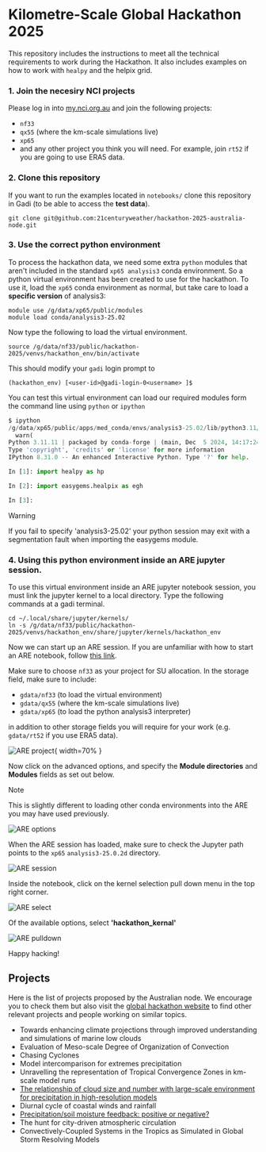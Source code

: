 # Kilometre-Scale Global Hackathon 2025

This repository includes the instructions to meet all the technical requirements to work during the Hackathon. It also includes examples on how to work with `healpy` and the helpix grid. 

### 1. Join the necesiry NCI projects

Please log in into [my.nci.org.au](https://my.nci.org.au/mancini/) and join the following projects:

* `nf33`
* `qx55` (where the km-scale simulations live)
* `xp65`
* and any other project you think you will need. For example, join `rt52` if you are going to use ERA5 data.

### 2. Clone this repository 

If you want to run the examples located in `notebooks/` clone this repository in Gadi (to be able to access the **test data**).

```
git clone git@github.com:21centuryweather/hackathon-2025-australia-node.git
```

### 3. Use the correct python environment

To process the hackathon data, we need some extra `python` modules that aren't included in the standard `xp65 analysis3` conda environment. So a python virtual environment has been created to use for the hackathon. To use it, load the `xp65` conda environment as normal, but take care to load a **specific version** of analysis3:

```
module use /g/data/xp65/public/modules
module load conda/analysis3-25.02
```
Now type the following to load the virtual environment.

```
source /g/data/nf33/public/hackathon-2025/venvs/hackathon_env/bin/activate
```
This should modify your `gadi` login prompt to

```
(hackathon_env) [<user-id>@gadi-login-0<username> ]$
```
You can test this virtual environment can load our required modules form the command line using `python` or `ipython`

```python
$ ipython
/g/data/xp65/public/apps/med_conda/envs/analysis3-25.02/lib/python3.11/site-packages/IPython/core/interactiveshell.py:937: UserWarning: Attempting to work in a virtualenv. If you encounter problems, please install IPython inside the virtualenv.
  warn(
Python 3.11.11 | packaged by conda-forge | (main, Dec  5 2024, 14:17:24) [GCC 13.3.0]
Type 'copyright', 'credits' or 'license' for more information
IPython 8.31.0 -- An enhanced Interactive Python. Type '?' for help.

In [1]: import healpy as hp

In [2]: import easygems.healpix as egh

In [3]: 
```
> [!WARNING] 
> If you fail to specify 'analysis3-25.02' your python session may exit with a segmentation fault when importing the easygems module.

### 4. Using this python environment inside an ARE jupyter session.

To use this virtual environment inside an ARE jupyter notebook session, you must link the jupyter kernel to a local directory. Type the following commands at a gadi terminal.

```
cd ~/.local/share/jupyter/kernels/
ln -s /g/data/nf33/public/hackathon-2025/venvs/hackathon_env/share/jupyter/kernels/hackathon_env
```

Now we can start up an ARE session. If you are unfamiliar with how to start an ARE notebook, follow [this link](https://access-hive.org.au/getting_started/are/).

Make sure to choose `nf33` as your project for SU allocation. In the storage field, make sure to include:

* `gdata/nf33` (to load the virtual environment)
* `gdata/qx55` (where the km-scale simulations live)
* `gdata/xp65` (to load the python analysis3 interpreter)

in addition to other storage fields you will require for your work (e.g. `gdata/rt52` if you use ERA5 data).

![ARE project](/images/ARE_project_storage.png){ width=70% }

Now click on the advanced options, and specify the **Module directories** and **Modules** fields as set out below.

> [!NOTE] 
> This is slightly different to loading other conda environments into the ARE you may have used previously.

![ARE options](/images/ARE_advanced_options.png)

When the ARE session has loaded, make sure to check the Jupyter path points to the `xp65` `analysis3-25.0.2d` directory.

![ARE session](/images/ARE_session.png)

Inside the notebook, click on the kernel selection pull down menu in the top right corner.

![ARE select](/images/ARE_kernel_select.png)

Of the available options, select **'hackathon_kernal'**

![ARE pulldown](/images/ARE_kernel_pulldown.png)

Happy hacking!

## Projects 

Here is the list of projects proposed by the Australian node. We encourage you to check them but also visit the [global hackathon website](https://digital-earths-global-hackathon.github.io/hk25/) to find other relevant projects and people working on similar topics. 

* Towards enhancing climate projections through improved understanding and simulations of marine low clouds
* Evaluation of Meso-scale Degree of Organization of Convection
* Chasing Cyclones
* Model intercomparison for extremes precipitation
* Unravelling the representation of Tropical Convergence Zones in km-scale model runs
* [The relationship of cloud size and number with large-scale environment for precipitation in high-resolution models](https://github.com/21centuryweather/hk25-AusNode-LargeScaleP)
* Diurnal cycle of coastal winds and rainfall
* [Precipitation/soil moisture feedback: positive or negative?](https://github.com/21centuryweather/hk25-AusNode-land)
* The hunt for city-driven atmospheric circulation
* Convectively-Coupled Systems in the Tropics as Simulated in Global Storm Resolving Models
